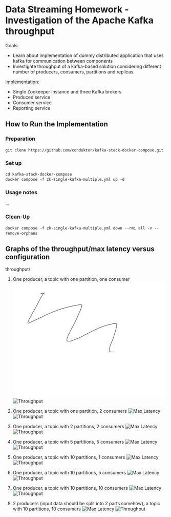 # Data Streaming Homework - Investigation of the Apache Kafka throughput

Goals:
- Learn about implementation of  dummy distributed application that uses kafka for communication between components
- Investigate throughput of a kafka-based solution considering different number of producers, consumers, partitions and replicas

Implementation:
- Single Zookeeper instance and three Kafka brokers
- Produced service
- Consumer service
- Reporting service

## How to Run the Implementation

### Preparation
```
git clone https://github.com/conduktor/kafka-stack-docker-compose.git
```

### Set up
```
cd kafka-stack-docker-compose
docker compose -f zk-single-kafka-multiple.yml up -d
```

### Usage notes

...


### Clean-Up
```
docker compose -f zk-single-kafka-multiple.yml down --rmi all -v --remove-orphans
```

## Graphs of the throughput/max latency versus configuration
throughput/
1. One producer, a topic with one partition, one consumer
    ![Max Latency](graphs/1_latency.png)
    ![Throughput](graphs/1_throughput.png)

2. One producer, a topic with one partition, 2 consumers
    ![Max Latency](graphs/2_latency.png)
    ![Throughput](graphs/2_throughput.png)

3. One producer, a topic with 2 partitions, 2 consumers
    ![Max Latency](graphs/3_latency.png)
    ![Throughput](graphs/3_throughput.png)

4. One producer, a topic with 5 partitions, 5 consumers
    ![Max Latency](graphs/4_latency.png)
    ![Throughput](graphs/4_throughput.png)

5. One producer, a topic with 10 partitions, 1 consumers
    ![Max Latency](graphs/5_latency.png)
    ![Throughput](graphs/5_throughput.png)

6. One producer, a topic with 10 partitions, 5 consumers
    ![Max Latency](graphs/6_latency.png)
    ![Throughput](graphs/6_throughput.png)

7. One producer, a topic with 10 partitions, 10 consumers
    ![Max Latency](graphs/7_latency.png)
    ![Throughput](graphs/7_throughput.png)

8. 2 producers (input data should be split into 2 parts somehow), a topic with 10 partitions, 10 consumers
    ![Max Latency](graphs/8_latency.png)
    ![Throughput](graphs/8_throughput.png)

